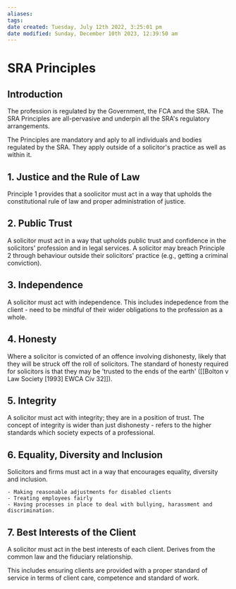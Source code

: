 ```yaml
---
aliases: 
tags: 
date created: Tuesday, July 12th 2022, 3:25:01 pm
date modified: Sunday, December 10th 2023, 12:39:50 am
---
```


# SRA Principles

## Introduction

The profession is regulated by the Government, the FCA and the SRA. The SRA Principles are all-pervasive and underpin all the SRA's regulatory arrangements.

The Principles are mandatory and aply to all individuals and bodies regulated by the SRA. They apply outside of a solicitor's practice as well as within it.

## 1. Justice and the Rule of Law

Principle 1 provides that a soolicitor must act in a way that upholds the constitutional rule of law and proper administration of justice.

## 2. Public Trust

A solicitor must act in a way that upholds public trust and confidence in the solicitors' profession and in legal services. A solicitor may breach Principle 2 through behaviour outside their solicitors' practice (e.g., getting a criminal conviction).

## 3. Independence

A solicitor must act with independence. This includes indepedence from the client - need to be mindful of their wider obligations to the profession as a whole.

## 4. Honesty

Where a solicitor is convicted of an offence involving dishonesty, likely that they will be struck off the roll of solicitors. The standard of honesty required for solicitors is that they may be 'trusted to the ends of the earth' ([[Bolton v Law Society [1993] EWCA Civ 32]]).

## 5. Integrity

A solicitor must act with integrity; they are in a position of trust. The concept of integrity is wider than just dishonesty - refers to the higher standards which society expects of a professional.

## 6. Equality, Diversity and Inclusion

Solicitors and firms must act in a way that encourages equality, diversity and inclusion.

```ad-example
- Making reasonable adjustments for disabled clients
- Treating employees fairly
- Having processes in place to deal with bullying, harassment and discrimination.
```

## 7. Best Interests of the Client

A solicitor must act in the best interests of each client. Derives from the common law and the fiduciary relationship.

This includes ensuring clients are provided with a proper standard of service in terms of client care, competence and standard of work.
